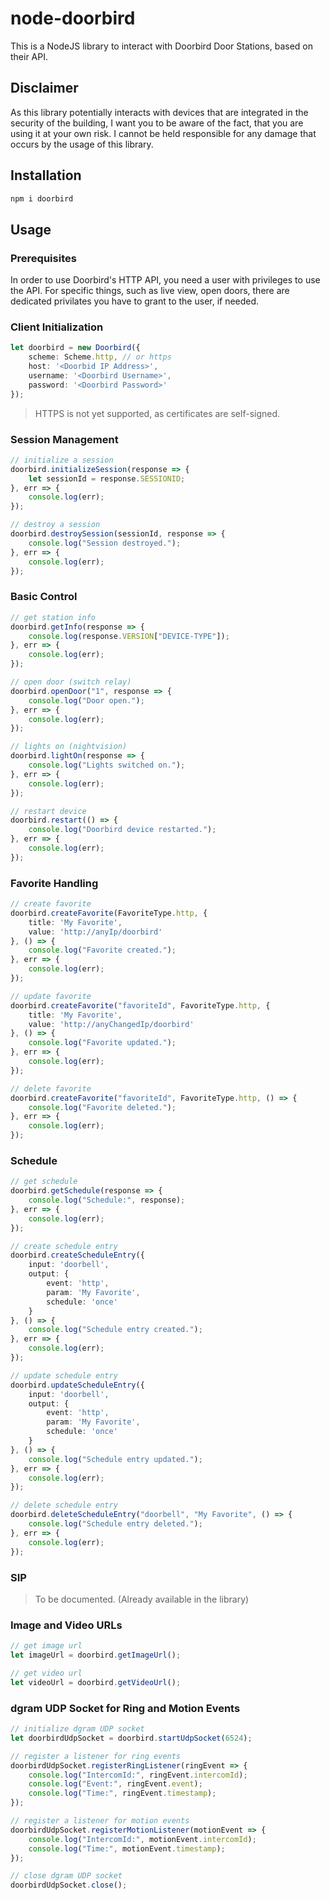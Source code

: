 # node-doorbird

This is a NodeJS library to interact with Doorbird Door Stations, based on their API.

## Disclaimer

As this library potentially interacts with devices that are integrated in the security of the building, I want you to be aware of the fact, that you are using it at your own risk. I cannot be held responsible for any damage that occurs by the usage of this library.

## Installation

```bash
npm i doorbird
```

## Usage

### Prerequisites

In order to use Doorbird's HTTP API, you need a user with privileges to use the API. For specific things, such as live view, open doors, there are dedicated privilates you have to grant to the user, if needed.

### Client Initialization

```typescript
let doorbird = new Doorbird({
    scheme: Scheme.http, // or https
    host: '<Doorbid IP Address>',
    username: '<Doorbird Username>',
    password: '<Doorbird Password>'
});
```

> HTTPS is not yet supported, as certificates are self-signed.

### Session Management

```typescript
// initialize a session
doorbird.initializeSession(response => {
    let sessionId = response.SESSIONID;
}, err => {
    console.log(err);
});

// destroy a session
doorbird.destroySession(sessionId, response => {
    console.log("Session destroyed.");
}, err => {
    console.log(err);
});
```

### Basic Control

```typescript
// get station info
doorbird.getInfo(response => {
    console.log(response.VERSION["DEVICE-TYPE"]);
}, err => {
    console.log(err);
});

// open door (switch relay)
doorbird.openDoor("1", response => {
    console.log("Door open.");
}, err => {
    console.log(err);
});

// lights on (nightvision)
doorbird.lightOn(response => {
    console.log("Lights switched on.");
}, err => {
    console.log(err);
});

// restart device
doorbird.restart(() => {
    console.log("Doorbird device restarted.");
}, err => {
    console.log(err);
});
```

### Favorite Handling

```typescript
// create favorite
doorbird.createFavorite(FavoriteType.http, {
    title: 'My Favorite',
    value: 'http://anyIp/doorbird'
}, () => {
    console.log("Favorite created.");
}, err => {
    console.log(err);
});

// update favorite
doorbird.createFavorite("favoriteId", FavoriteType.http, {
    title: 'My Favorite',
    value: 'http://anyChangedIp/doorbird'
}, () => {
    console.log("Favorite updated.");
}, err => {
    console.log(err);
});

// delete favorite
doorbird.createFavorite("favoriteId", FavoriteType.http, () => {
    console.log("Favorite deleted.");
}, err => {
    console.log(err);
});
```

### Schedule

```typescript
// get schedule
doorbird.getSchedule(response => {
    console.log("Schedule:", response);
}, err => {
    console.log(err);
});

// create schedule entry
doorbird.createScheduleEntry({
    input: 'doorbell',
    output: {
        event: 'http',
        param: 'My Favorite',
        schedule: 'once'
    }
}, () => {
    console.log("Schedule entry created.");
}, err => {
    console.log(err);
});

// update schedule entry
doorbird.updateScheduleEntry({
    input: 'doorbell',
    output: {
        event: 'http',
        param: 'My Favorite',
        schedule: 'once'
    }
}, () => {
    console.log("Schedule entry updated.");
}, err => {
    console.log(err);
});

// delete schedule entry
doorbird.deleteScheduleEntry("doorbell", "My Favorite", () => {
    console.log("Schedule entry deleted.");
}, err => {
    console.log(err);
});
```

### SIP

> To be documented. (Already available in the library)

### Image and Video URLs

```typescript
// get image url
let imageUrl = doorbird.getImageUrl();

// get video url
let videoUrl = doorbird.getVideoUrl();
```

### dgram UDP Socket for Ring and Motion Events

```typescript
// initialize dgram UDP socket
let doorbirdUdpSocket = doorbird.startUdpSocket(6524);

// register a listener for ring events
doorbirdUdpSocket.registerRingListener(ringEvent => {
    console.log("IntercomId:", ringEvent.intercomId);
    console.log("Event:", ringEvent.event);
    console.log("Time:", ringEvent.timestamp);
});

// register a listener for motion events
doorbirdUdpSocket.registerMotionListener(motionEvent => {
    console.log("IntercomId:", motionEvent.intercomId);
    console.log("Time:", motionEvent.timestamp);
});

// close dgram UDP socket
doorbirdUdpSocket.close();
```
